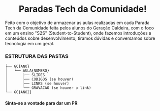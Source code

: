 <h1 align="center">Paradas Tech da Comunidade!</h1>
Feito com o objetivo de armazenar as aulas realizadas em cada Parada Tech da Comunidade feita pelos alunos do Geração Caldeira, com o foco em um ensino "S2S" (Student-to-Student), onde fazemos introduções a conteúdos sobre desenvolvimento, tiramos dúvidas e conversamos sobre tecnologia em um geral.

### ESTRUTURA DAS PASTAS
```
├── GC{ANO}
│   └── AULA{NUMERO}
│       ├── SLIDES
│       ├── CODIGOS (se houver)
│       ├── LINKS (se houver)
│       └── GRAVACAO (se houver o link)
└── GC{ANO2}
```
#### Sinta-se a vontade para dar um PR
